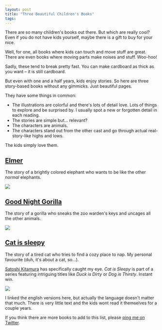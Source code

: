 ```yaml
---
layout: post
title: "Three Beautiful Children's Books"
tags:
---
```


There are so many children's books out there. But which are really cool? Even if you do not have kids yourself, maybe there is a gift to buy for your nice.

Well, for one, all books where kids can touch and move stuff are great. There are even books where moving parts make noises and stuff. Woo-hoo!

Sadly, these tend to break pretty fast. You can make cardboard as thick as you want – it is still cardboard.

But even with one and a half years, kids enjoy stories. So here are three story-based books without any gimmicks. Just beautiful pages.

They have some things in common:

- The illustrations are colorful and there's lots of detail love. Lots of things to explore and be surprised by. I usually spot a new or forgotten detail in each reading.
- The stories are simple but... relevant?
- The characters are animals.
- The characters stand out from the other cast and go through actual real-story-like highs and lows.


The kids simply love them.


## [Elmer](http://www.amazon.de/Elmer-Books-David-McKee/dp/0688091717/)

The story of a brightly colored elephant who wants to be like the other *normal* elephants.

[![]({{site.baseurl}}/images/2014/elmer.jpg)](http://www.amazon.de/Elmer-Books-David-McKee/dp/0688091717/)

## [Good Night Gorilla](http://www.amazon.de/Good-Night-Gorilla-board-book/dp/0399230033/)

The story of a gorilla who sneaks the zoo warden's keys and uncages all the other animals.

[![]({{site.baseurl}}/images/2014/good-night-gorilla.jpg)](http://www.amazon.de/Good-Night-Gorilla-board-book/dp/0399230033/)

## [Cat is sleepy](http://www.amazon.de/Cat-Sleepy-American-Satoshi-Kitamura/dp/0374312230/)

The story of a tired cat who tries to find a cozy place to nap. My personal favourite (duh, it's about a cat, so...).

[Satoshi Kitamura](https://en.wikipedia.org/wiki/Satoshi_Kitamura) has specifically caught my eye. *Cat is Sleepy* is part of a series featuring intriguing titles like *Duck is Dirty* or *Dog is Thirsty*. Instant win.


[![]({{site.baseurl}}/images/2014/cat-is-sleepy.jpg)](http://www.amazon.de/Cat-Sleepy-American-Satoshi-Kitamura/dp/0374312230/)

I linked the english versions here, but actually the language doesn't matter that much. There is very little text and the kids wont read it themselves for a couple years.


If you think there are more books to add to this list, please [ping me on Twitter](http://twitter.com/filtercake).
